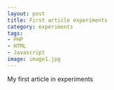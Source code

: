 ```yaml
---
layout: post
title: First article experiments
category: experiments
tags: 
- PHP
- HTML
- Javascript
image: image1.jpg
---
```


My first article in experiments


